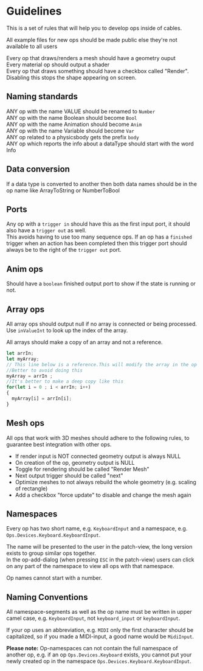 # Guidelines
This is a set of rules that will help you to develop ops inside of cables.

All example files for new ops should be made public else they're not available to all users

Every op that draws/renders a mesh should have a geometry ouput<br>
Every material op should output a shader <br>
Every op that draws something should have a checkbox called "Render". Disabling this stops the shape appearing on screen.

## Naming standards
ANY op with the name VALUE should be renamed to `Number`<br>
ANY op with the name Boolean should become `Bool`<br>
ANY op with the name Animation should become `Anim`<br>
ANY op with the name Variable should become `Var`<br>
ANY op related to a physicsbody gets the prefix `body`<br>
ANY op which reports the info about a dataType should start with the word Info

## Data conversion
If a data type is converted to another then both data names should be in the op name like ArrayToString or NumberToBool

## Ports
Any op with a `trigger in` should have this as the first input port, it should also have a `trigger out` as well.<br>
This avoids having to use too many sequence ops.
If an op has a `finished` trigger when an action has been completed then this trigger port should always be to the right of the `trigger out` port.

## Anim ops
Should have a `boolean` finished output port to show if the state is running or not.

## Array ops
All array ops should output null if no array is connected or being processed.<br>
Use `inValueInt` to look up the index of the array.<br>

All arrays should make a copy of an array and not a reference.

```javascript
let arrIn;
let myArray;
// This line below is a reference.This will modify the array in the op before this one.
//Better to avoid doing this
myArray = arrIn ;
//It's better to make a deep copy like this
for(let i = 0 ; i < arrIn; i++)
{
  myArray[i] = arrIn[i];
}
```

## Mesh ops
All ops that work with 3D meshes should adhere to the following rules, to guarantee best integration with other ops.

- If render input is NOT connected geometry output is always NULL
- On creation of the op, geometry output is NULL
- Toggle for rendering should be called "Render Mesh"
- Next output trigger should be called "next"
- Optimize meshes to not always rebuild the whole geometry (e.g. scaling of rectangle)
- Add a checkbox "force update" to disable and change the mesh again

## Namespaces

Every op has two short name, e.g. `KeyboardInput` and a namespace, e.g. `Ops.Devices.Keyboard.KeyboardInput`.

The name will be presented to the user in the patch-view, the long version exists to group similar ops together.<br>
In the op-add-dialog (when pressing `ESC` in the patch-view) users can click on any part of the namespace to view all ops with that namespace.

Op names cannot start with a number.

## Naming Conventions

All namespace-segments as well as the op name must be written in upper camel case, e.g. `KeyboardInput`, not `keyboard_input` or `keyboardInput`.

If your op uses an abbreviation, e.g. `MIDI` only the first character should be capitalized, so if you made a MIDI-input, a good name would be `MidiInput`.

**Please note:** Op-namespaces can not contain the full namespace of another op, e.g. if an op `Ops.Devices.Keyboard` exists, you cannot put your newly created op in the namespace `Ops.Devices.Keyboard.KeyboardInput`.


